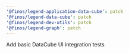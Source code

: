 ```yaml
---
'@finos/legend-application-data-cube': patch
'@finos/legend-data-cube': patch
'@finos/legend-dev-utils': patch
'@finos/legend-graph': patch
---
```


Add basic DataCube UI integration tests
